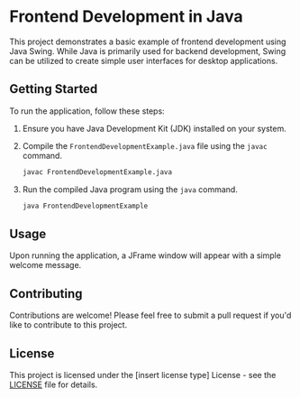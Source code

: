 # Frontend Development in Java

This project demonstrates a basic example of frontend development using Java Swing. While Java is primarily used for backend development, Swing can be utilized to create simple user interfaces for desktop applications.

## Getting Started

To run the application, follow these steps:

1. Ensure you have Java Development Kit (JDK) installed on your system.
2. Compile the `FrontendDevelopmentExample.java` file using the `javac` command.
    
    ```bash
    javac FrontendDevelopmentExample.java
    
    ```
    
3. Run the compiled Java program using the `java` command.
    
    ```bash
    java FrontendDevelopmentExample
    
    ```
    

## Usage

Upon running the application, a JFrame window will appear with a simple welcome message.

## Contributing

Contributions are welcome! Please feel free to submit a pull request if you'd like to contribute to this project.

## License

This project is licensed under the [insert license type] License - see the [LICENSE](notion://www.notion.so/LICENSE) file for details.
